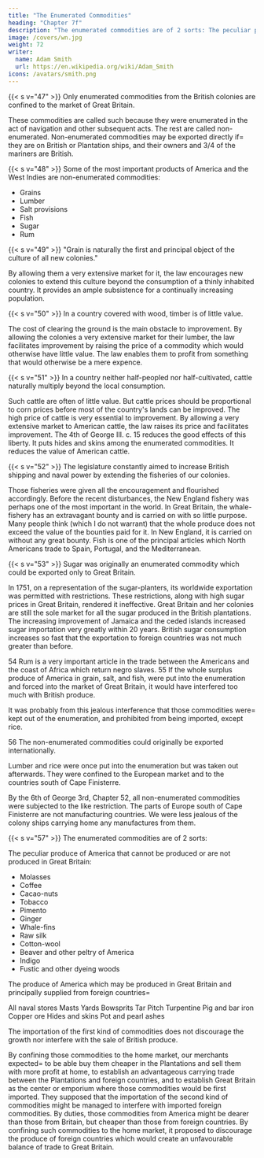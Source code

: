 ```yaml
---
title: "The Enumerated Commodities"
heading: "Chapter 7f"
description: "The enumerated commodities are of 2 sorts: The peculiar produce of America that cannot be produced in Great Britain, and the produce of America which may be produced in Great Britain and overseas"
image: /covers/wn.jpg
weight: 72
writer:
  name: Adam Smith
  url: https://en.wikipedia.org/wiki/Adam_Smith
icons: /avatars/smith.png
---
```




{{< s v="47" >}} Only enumerated commodities from the British colonies are confined to the market of Great Britain.

These commodities are called such because they were enumerated in the act of navigation and other subsequent acts.
    The rest are called non-enumerated.
Non-enumerated commodities may be exported directly if= 
    they are on British or Plantation ships, and
    their owners and 3/4 of the mariners are British.

{{< s v="48" >}} Some of the most important products of America and the West Indies are non-enumerated commodities:
- Grains
- Lumber
- Salt provisions
- Fish
- Sugar
- Rum

{{< s v="49" >}} "Grain is naturally the first and principal object of the culture of all new colonies."

By allowing them a very extensive market for it, the law encourages new colonies to extend this culture beyond the consumption of a thinly inhabited country.
It provides an ample subsistence for a continually increasing population.


{{< s v="50" >}} In a country covered with wood, timber is of little value.

The cost of clearing the ground is the main obstacle to improvement.
By allowing the colonies a very extensive market for their lumber, the law facilitates improvement by raising the price of a commodity which would otherwise have little value.
    The law enables them to profit from something that would otherwise be a mere expence.


{{< s v="51" >}} In a country neither half-peopled nor half-cultivated, cattle naturally multiply beyond the local consumption.

Such cattle are often of little value.
But cattle prices should be proportional to corn prices before most of the country's lands can be improved.
The high price of cattle is very essential to improvement.
    By allowing a very extensive market to American cattle, the law raises its price and facilitates improvement.
The 4th of George III. c. 15 reduces the good effects of this liberty.
    It puts hides and skins among the enumerated commodities.
    It reduces the value of American cattle.


{{< s v="52" >}} The legislature constantly aimed to increase British shipping and naval power by extending the fisheries of our colonies.

Those fisheries were given all the encouragement and flourished accordingly.
Before the recent disturbances, the New England fishery was perhaps one of the most important in the world.
In Great Britain, the whale-fishery has an extravagant bounty and is carried on with so little purpose.
    Many people think (which I do not warrant) that the whole produce does not exceed the value of the bounties paid for it.
In New England, it is carried on without any great bounty.
Fish is one of the principal articles which North Americans trade to Spain, Portugal, and the Mediterranean.


{{< s v="53" >}} Sugar was originally an enumerated commodity which could be exported only to Great Britain.

In 1751, on a representation of the sugar-planters, its worldwide exportation was permitted with restrictions.
    These restrictions, along with high sugar prices in Great Britain, rendered it ineffective.
Great Britain and her colonies are still the sole market for all the sugar produced in the British plantations.
    The increasing improvement of Jamaica and the ceded islands increased sugar importation very greatly within 20 years.
British sugar consumption increases so fast that the exportation to foreign countries was not much greater than before.

54 Rum is a very important article in the trade between the Americans and the coast of Africa which return negro slaves. 55 If the whole surplus produce of America in grain, salt, and fish, were put into the enumeration and forced into the market of Great Britain, it would have interfered too much with British produce.

It was probably from this jealous interference that those commodities were= 
    kept out of the enumeration, and
    prohibited from being imported, except rice.

56 The non-enumerated commodities could originally be exported internationally.

Lumber and rice were once put into the enumeration but was taken out afterwards.
    They were confined to the European market and to the countries south of Cape Finisterre.

By the 6th of George 3rd, Chapter 52, all non-enumerated commodities were subjected to the like restriction.
The parts of Europe south of Cape Finisterre are not manufacturing countries.
    We were less jealous of the colony ships carrying home any manufactures from them.


{{< s v="57" >}} The enumerated commodities are of 2 sorts:

The peculiar produce of America that cannot be produced or are not produced in Great Britain:
- Molasses
- Coffee
- Cacao-nuts
- Tobacco
- Pimento
- Ginger
- Whale-fins
- Raw silk
- Cotton-wool
- Beaver and other peltry of America
- Indigo
- Fustic and other dyeing woods

The produce of America which may be produced in Great Britain and principally supplied from foreign countries= 

All naval stores
Masts
Yards
Bowsprits
Tar
Pitch
Turpentine
Pig and bar iron
Copper ore
Hides and skins
Pot and pearl ashes

The importation of the first kind of commodities does not discourage the growth nor interfere with the sale of British produce.

By confining those commodities to the home market, our merchants expected= 
    to be able buy them cheaper in the Plantations and sell them with more profit at home,
    to establish an advantageous carrying trade between the Plantations and foreign countries, and
    to establish Great Britain as the center or emporium where those commodities would be first imported.
They supposed that the importation of the second kind of commodities might be managed to interfere with imported foreign commodities.
    By duties, those commodities from America might be dearer than those from Britain, but cheaper than those from foreign countries.
By confining such commodities to the home market, it proposed to discourage the produce of foreign countries which would create an unfavourable balance of trade to Great Britain.


